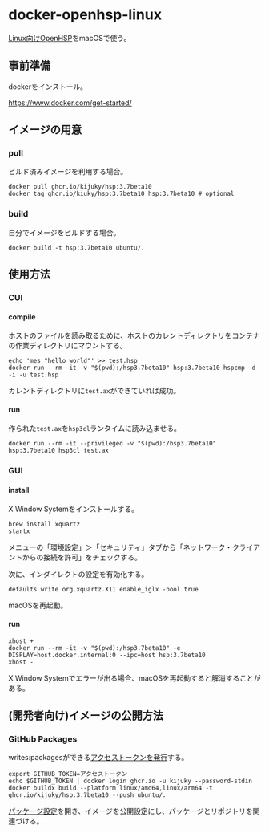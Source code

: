 # docker-openhsp-linux

[Linux向けOpenHSP](https://github.com/onitama/OpenHSP)をmacOSで使う。

## 事前準備

dockerをインストール。

https://www.docker.com/get-started/

## イメージの用意

### pull

ビルド済みイメージを利用する場合。

```shell
docker pull ghcr.io/kijuky/hsp:3.7beta10
docker tag ghcr.io/kiuky/hsp:3.7beta10 hsp:3.7beta10 # optional
```

### build

自分でイメージをビルドする場合。

```shell
docker build -t hsp:3.7beta10 ubuntu/.
```

## 使用方法

### CUI

#### compile

ホストのファイルを読み取るために、ホストのカレントディレクトリをコンテナの作業ディレクトリにマウントする。

```shell
echo 'mes "hello world"' >> test.hsp
docker run --rm -it -v "$(pwd):/hsp3.7beta10" hsp:3.7beta10 hspcmp -d -i -u test.hsp
```

カレントディレクトリに`test.ax`ができていれば成功。

#### run

作られた`test.ax`を`hsp3cl`ランタイムに読み込ませる。

```shell
docker run --rm -it --privileged -v "$(pwd):/hsp3.7beta10" hsp:3.7beta10 hsp3cl test.ax
```

### GUI

#### install

X Window Systemをインストールする。

```shell
brew install xquartz
startx
```

メニューの「環境設定」＞「セキュリティ」タブから「ネットワーク・クライアントからの接続を許可」をチェックする。

次に、インダイレクトの設定を有効化する。

```shell
defaults write org.xquartz.X11 enable_iglx -bool true
```

macOSを再起動。

#### run

```shell
xhost +
docker run --rm -it -v "$(pwd):/hsp3.7beta10" -e DISPLAY=host.docker.internal:0 --ipc=host hsp:3.7beta10
xhost -
```

X Window Systemでエラーが出る場合、macOSを再起動すると解消することがある。

## (開発者向け)イメージの公開方法

### GitHub Packages

writes:packagesができる[アクセストークンを発行](https://github.com/settings/tokens/new)する。

```shell
export GITHUB_TOKEN=アクセストークン
echo $GITHUB_TOKEN | docker login ghcr.io -u kijuky --password-stdin
docker buildx build --platform linux/amd64,linux/arm64 -t ghcr.io/kijuky/hsp:3.7beta10 --push ubuntu/.
```

[パッケージ設定](https://github.com/kijuky?tab=packages)を開き、イメージを公開設定にし、パッケージとリポジトリを関連づける。
